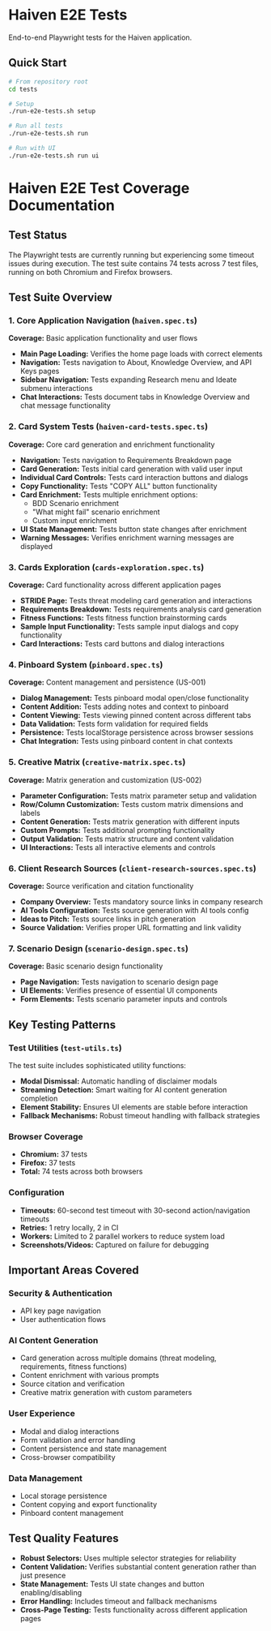 # Haiven E2E Tests

End-to-end Playwright tests for the Haiven application.

## Quick Start

```bash
# From repository root
cd tests

# Setup
./run-e2e-tests.sh setup

# Run all tests
./run-e2e-tests.sh run

# Run with UI
./run-e2e-tests.sh run ui
```
# Haiven E2E Test Coverage Documentation

## Test Status
The Playwright tests are currently running but experiencing some timeout issues during execution. The test suite contains 74 tests across 7 test files, running on both Chromium and Firefox browsers.

## Test Suite Overview

### 1. Core Application Navigation (`haiven.spec.ts`)
**Coverage:** Basic application functionality and user flows
- **Main Page Loading:** Verifies the home page loads with correct elements
- **Navigation:** Tests navigation to About, Knowledge Overview, and API Keys pages
- **Sidebar Navigation:** Tests expanding Research menu and Ideate submenu interactions
- **Chat Interactions:** Tests document tabs in Knowledge Overview and chat message functionality

### 2. Card System Tests (`haiven-card-tests.spec.ts`)
**Coverage:** Core card generation and enrichment functionality
- **Navigation:** Tests navigation to Requirements Breakdown page
- **Card Generation:** Tests initial card generation with valid user input
- **Individual Card Controls:** Tests card interaction buttons and dialogs
- **Copy Functionality:** Tests "COPY ALL" button functionality
- **Card Enrichment:** Tests multiple enrichment options:
  - BDD Scenario enrichment
  - "What might fail" scenario enrichment
  - Custom input enrichment
- **UI State Management:** Tests button state changes after enrichment
- **Warning Messages:** Verifies enrichment warning messages are displayed

### 3. Cards Exploration (`cards-exploration.spec.ts`)
**Coverage:** Card functionality across different application pages
- **STRIDE Page:** Tests threat modeling card generation and interactions
- **Requirements Breakdown:** Tests requirements analysis card generation
- **Fitness Functions:** Tests fitness function brainstorming cards
- **Sample Input Functionality:** Tests sample input dialogs and copy functionality
- **Card Interactions:** Tests card buttons and dialog interactions

### 4. Pinboard System (`pinboard.spec.ts`)
**Coverage:** Content management and persistence (US-001)
- **Dialog Management:** Tests pinboard modal open/close functionality
- **Content Addition:** Tests adding notes and context to pinboard
- **Content Viewing:** Tests viewing pinned content across different tabs
- **Data Validation:** Tests form validation for required fields
- **Persistence:** Tests localStorage persistence across browser sessions
- **Chat Integration:** Tests using pinboard content in chat contexts

### 5. Creative Matrix (`creative-matrix.spec.ts`)
**Coverage:** Matrix generation and customization (US-002)
- **Parameter Configuration:** Tests matrix parameter setup and validation
- **Row/Column Customization:** Tests custom matrix dimensions and labels
- **Content Generation:** Tests matrix generation with different inputs
- **Custom Prompts:** Tests additional prompting functionality
- **Output Validation:** Tests matrix structure and content validation
- **UI Interactions:** Tests all interactive elements and controls

### 6. Client Research Sources (`client-research-sources.spec.ts`)
**Coverage:** Source verification and citation functionality
- **Company Overview:** Tests mandatory source links in company research
- **AI Tools Configuration:** Tests source generation with AI tools config
- **Ideas to Pitch:** Tests source links in pitch generation
- **Source Validation:** Verifies proper URL formatting and link validity

### 7. Scenario Design (`scenario-design.spec.ts`)
**Coverage:** Basic scenario design functionality
- **Page Navigation:** Tests navigation to scenario design page
- **UI Elements:** Verifies presence of essential UI components
- **Form Elements:** Tests scenario parameter inputs and controls

## Key Testing Patterns

### Test Utilities (`test-utils.ts`)
The test suite includes sophisticated utility functions:
- **Modal Dismissal:** Automatic handling of disclaimer modals
- **Streaming Detection:** Smart waiting for AI content generation completion
- **Element Stability:** Ensures UI elements are stable before interaction
- **Fallback Mechanisms:** Robust timeout handling with fallback strategies

### Browser Coverage
- **Chromium:** 37 tests
- **Firefox:** 37 tests
- **Total:** 74 tests across both browsers

### Configuration
- **Timeouts:** 60-second test timeout with 30-second action/navigation timeouts
- **Retries:** 1 retry locally, 2 in CI
- **Workers:** Limited to 2 parallel workers to reduce system load
- **Screenshots/Videos:** Captured on failure for debugging

## Important Areas Covered

### Security & Authentication
- API key page navigation
- User authentication flows

### AI Content Generation
- Card generation across multiple domains (threat modeling, requirements, fitness functions)
- Content enrichment with various prompts
- Source citation and verification
- Creative matrix generation with custom parameters

### User Experience
- Modal and dialog interactions
- Form validation and error handling
- Content persistence and state management
- Cross-browser compatibility

### Data Management
- Local storage persistence
- Content copying and export functionality
- Pinboard content management

## Test Quality Features
- **Robust Selectors:** Uses multiple selector strategies for reliability
- **Content Validation:** Verifies substantial content generation rather than just presence
- **State Management:** Tests UI state changes and button enabling/disabling
- **Error Handling:** Includes timeout and fallback mechanisms
- **Cross-Page Testing:** Tests functionality across different application pages
